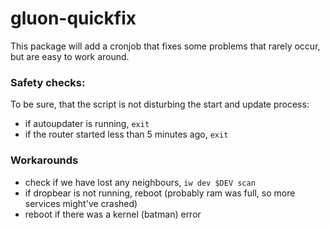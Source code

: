 # gluon-quickfix

This package will add a cronjob that fixes some problems that rarely occur, but are easy to work around. 

### Safety checks:
To be sure, that the script is not disturbing the start and update process:
- if autoupdater is running, `exit`
- if the router started less than 5 minutes ago, `exit`

### Workarounds
- check if we have lost any neighbours, `iw dev $DEV scan`
- if dropbear is not running, reboot (probably ram was full, so more services might've crashed)
- reboot if there was a kernel (batman) error
